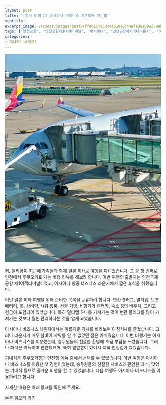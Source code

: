 ```yaml
---
layout: post
title: '[히타 여행 1] 아시아나 비즈니스 후쿠오카 가는법'
subtitle: 
excerpt_image: /assets/images/post/7ff4b157953c4a518e2d44afa3e188a3.webp
tags: ['인천공항', '인천공항제1여객터미널', '아시아나', '인천공항아시아나라운지', '아시아나항공', '아시아나비즈니스석', '후쿠오카가는법', '일본히타여행', '히타여행', '후쿠오카공항']
categories: 
- 떠나자! 세계로!
---
```


![메인 이미지](/assets/images/post/7ff4b157953c4a518e2d44afa3e188a3.webp)

저, 젤리곰이 최근에 가족들과 함께 일본 히타로 여행을 다녀왔습니다. 그 중 첫 번째로 인천에서 후쿠오카로 가는 비행 리뷰를 해보려 합니다. 이번 여행의 출발지는 인천국제공항 제1여객터미널이었고, 아시아나 항공 비즈니스 라운지에서 짧은 휴식을 취했습니다. 

이번 일본 히타 여행을 위해 준비한 목록을 공유하려 합니다. 변환 플러그, 멀티탭, 보조 배터리, 옷, 상비약, 샤워 용품, 선물 가방, 비행기와 렌터카, 숙소 등의 바우처, 그리고 현금이 포함되어 있었습니다. 특히 멀티탭 하나를 가져가는 것이 변환 플러그를 많이 가져가는 것보다 훨씬 편리하다는 것을 알게 되었습니다.

아시아나 비즈니스 라운지에서는 아름다운 경치를 바라보며 아침식사를 즐겼습니다. 그러나 라운지가 매우 붐비어 샤워를 할 수 없었던 점은 아쉬웠습니다. 이번 비행기는 아시아나 비즈니스를 이용했는데, 승무원들의 친절한 환영에 조금 부담을 느꼈습니다. 그러나 좌석은 아늑하고 편안했으며, 특히 발받침이 있어서 더욱 안정감이 있었습니다.

기내식은 후쿠오카행과 인천행 메뉴 중에서 선택할 수 있었습니다. 이번 여행은 아시아나 비즈니스를 이용한 첫 경험이었는데, 승무원들의 친절한 서비스와 편안한 좌석, 맛있는 기내식 등으로 즐거운 비행을 할 수 있었습니다. 다음 여행도 아시아나 비즈니스를 이용하려고 합니다.

자세한 내용은 아래 링크를 확인해 주세요.

[본문 읽으러 가기](https://m.blog.naver.com/ham_eaten_jellybear/223227932376)

